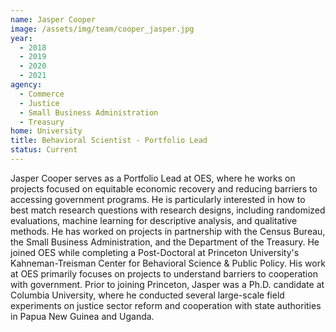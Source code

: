 ```yaml
---
name: Jasper Cooper
image: /assets/img/team/cooper_jasper.jpg
year: 
  - 2018
  - 2019
  - 2020
  - 2021
agency:   
  - Commerce
  - Justice 
  - Small Business Administration
  - Treasury
home: University 
title: Behavioral Scientist - Portfolio Lead
status: Current
---
```


Jasper Cooper serves as a Portfolio Lead at OES, where he works on projects focused on equitable economic recovery and reducing barriers to accessing government programs. He is particularly interested in how to best match research questions with research designs, including randomized evaluations, machine learning for descriptive analysis, and qualitative methods. He has worked on projects in partnership with the Census Bureau, the Small Business Administration, and the Department of the Treasury. He joined OES while completing a Post-Doctoral at Princeton University's Kahneman-Treisman Center for Behavioral Science & Public Policy. His work at OES primarily focuses on projects to understand barriers to cooperation with government. Prior to joining Princeton, Jasper was a Ph.D. candidate at Columbia University, where he conducted several large-scale field experiments on justice sector reform and cooperation with state authorities in Papua New Guinea and Uganda.
